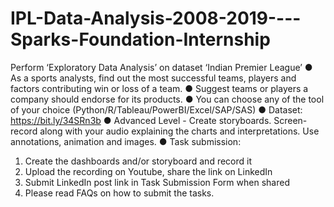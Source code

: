 # IPL-Data-Analysis-2008-2019----Sparks-Foundation-Internship

Perform ‘Exploratory Data Analysis’ on dataset ‘Indian Premier League’
● As a sports analysts, find out the most successful teams, players and factors
contributing win or loss of a team.
● Suggest teams or players a company should endorse for its products.
● You can choose any of the tool of your choice
(Python/R/Tableau/PowerBI/Excel/SAP/SAS)
● Dataset: https://bit.ly/34SRn3b
● Advanced Level - Create storyboards. Screen-record along with your audio
explaining the charts and interpretations. Use annotations, animation and
images.
● Task submission:
1. Create the dashboards and/or storyboard and record it
2. Upload the recording on Youtube, share the link on LinkedIn
3. Submit LinkedIn post link in Task Submission Form when shared
4. Please read FAQs on how to submit the tasks.
